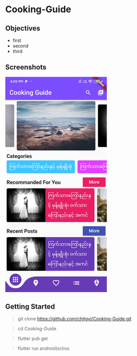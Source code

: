 # Cooking-Guide

## Objectives

- first
- second
- third

## Screenshots
<img src="images/screenshot/home.jpg" width="320"> 

## Getting Started

> git clone https://github.com/chitgyi/Cooking-Guide.git

> cd Cooking-Guide

> flutter pub get

> flutter run android(or)ios
